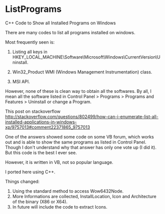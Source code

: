 ListPrograms
============

C++ Code to Show all Installed Programs on Windows

There are many codes to list all programs installed on windows.

Most frequently seen is:

1. Listing all keys in HKEY_LOCAL_MACHINE\Software\Microsoft\Windows\CurrentVersion\Uninstall.

2. Win32_Product WMI (Windows Management Instrumentation) class.

3. MSI API.

However, none of these is clean way to obtain all the softwares. By all, I mean all the software listed in Control Panel > Programs > Programs and Features > Uninstall or change a Program.

This post on stackoverflow http://stackoverflow.com/questions/802499/how-can-i-enumerate-list-all-installed-applications-in-windows-xp/9757013#comment22371865_9757013

One of the answers showed some code on some VB forum, which works out and is able to show the same programs as listed in Control Panel.
Though I don't understand why that answer has only one vote up (I did it). But this code is the best I ever see.

However, it is written in VB, not so popular language.

I ported here using C++.

Things changed:

1. Using the standard method to access Wow6432Node.
2. More Informations are collected, InstallLocation, Icon and Architecture of the binary (X86 or X64).
3. In future will include the code to extract Icons.
